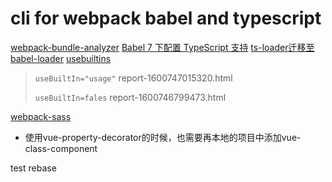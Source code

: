 # cli for webpack babel and typescript

[webpack-bundle-analyzer](https://www.npmjs.com/package/webpack-bundle-analyzer)
[Babel 7 下配置 TypeScript 支持](https://zhuanlan.zhihu.com/p/102250469)
[ts-loader迁移至babel-loader](https://1991421.cn/2020/05/02/4bf034c9/)
[usebuiltins](https://babeljs.io/docs/en/babel-preset-env#usebuiltins)

> `useBuiltIn="usage"` report-1600747015320.html
> 
> `useBuiltIn=fales` report-1600746799473.html


[webpack-sass](https://www.webpackjs.com/loaders/sass-loader/)

- 使用vue-property-decorator的时候，也需要再本地的项目中添加vue-class-component


test rebase



